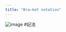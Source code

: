 ```yaml
---
title: "Bra–ket notation"
---
```


![image](https://gyazo.com/0bd427f99173fae9a9c410cc3e40de8a/thumb/1000)
#記法